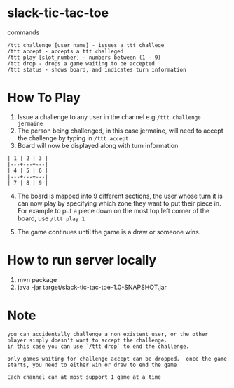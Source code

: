 # slack-tic-tac-toe

commands
```
/ttt challenge [user_name] - issues a ttt challege
/ttt accept - accepts a ttt challeged
/ttt play [slot_number] - numbers between (1 - 9)
/ttt drop - drops a game waiting to be accepted
/ttt status - shows board, and indicates turn information
```

# How To Play

1) Issue a challenge to any user in the channel e.g `/ttt challenge jermaine`
2) The person being challenged, in this case jermaine, will need to accept the challenge by typing in `/ttt accept`
3) Board will now be displayed along with turn information

```
| 1 | 2 | 3 |
|---+---+---|
| 4 | 5 | 6 |
|---+---+---|
| 7 | 8 | 9 |
```

4) The board is mapped into 9 different sections, the user whose turn it is can now play by specifying
  which zone they want to put their piece in.  For example to put a piece down on the most top left corner of the
  board, use `/ttt play 1`

5) The game continues until the game is a draw or someone wins.

# How to run server locally
1) mvn package
2) java -jar target/slack-tic-tac-toe-1.0-SNAPSHOT.jar

# Note
```
you can accidentally challenge a non existent user, or the other player simply doesn't want to accept the challenge.
in this case you can use `/ttt drop` to end the challenge.

only games waiting for challenge accept can be dropped.  once the game starts, you need to either win or draw to end the game
```

```
Each channel can at most support 1 game at a time
```




